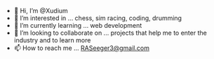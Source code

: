 - 👋 Hi, I’m @Xudium
- 👀 I’m interested in ... chess, sim racing, coding, drumming
- 🌱 I’m currently learning ... web development
- 💞️ I’m looking to collaborate on ... projects that help me to enter the industry and to learn more
- 📫 How to reach me ... RASeeger3@gmail.com

<!---
Xudium/Xudium is a ✨ special ✨ repository because its `README.md` (this file) appears on your GitHub profile.
You can click the Preview link to take a look at your changes.
--->
